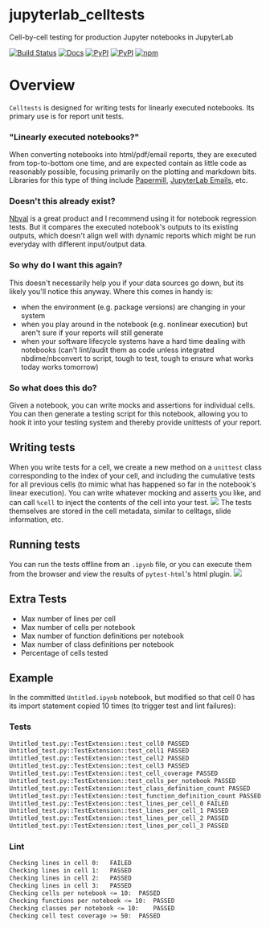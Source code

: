 # jupyterlab_celltests
Cell-by-cell testing for production Jupyter notebooks in JupyterLab

[![Build Status](https://travis-ci.org/timkpaine/jupyterlab_celltests.svg?branch=master)](https://travis-ci.org/timkpaine/jupyterlab_celltests)
[![Docs](https://img.shields.io/readthedocs/jupyterlab_celltests.svg)](https://jupyterlab_celltests.readthedocs.io)
[![PyPI](https://img.shields.io/pypi/l/jupyterlab_celltests.svg)](https://pypi.python.org/pypi/jupyterlab_celltests)
[![PyPI](https://img.shields.io/pypi/v/jupyterlab_celltests.svg)](https://pypi.python.org/pypi/jupyterlab_celltests)
[![npm](https://img.shields.io/npm/v/jupyterlab_celltests.svg)](https://www.npmjs.com/package/jupyterlab_celltests)


# Overview
`Celltests` is designed for writing tests for linearly executed notebooks. Its primary use is for report unit tests. 

### "Linearly executed notebooks?"
When converting notebooks into html/pdf/email reports, they are executed from top-to-bottom one time, and are expected contain as little code as reasonably possible, focusing primarily on the plotting and markdown bits. Libraries for this type of thing include [Papermill](https://github.com/nteract/papermill), [JupyterLab Emails](https://github.com/timkpaine/jupyterlab_email), etc. 

### Doesn't this already exist?
[Nbval](https://github.com/computationalmodelling/nbval) is a great product and I recommend using it for notebook regression tests. But it compares the executed notebook's outputs to its existing outputs, which doesn't align well with dynamic reports which might be run everyday with different input/output data. 

### So why do I want this again?
This doesn't necessarily help you if your data sources go down, but its likely you'll notice this anyway. Where this comes in handy is:

- when the environment (e.g. package versions) are changing in your system
- when you play around in the notebook (e.g. nonlinear execution) but aren't sure if your reports will still generate
- when your software lifecycle systems have a hard time dealing with notebooks (can't lint/audit them as code unless integrated nbdime/nbconvert to script, tough to test, tough to ensure what works today works tomorrow)

### So what does this do?
Given a notebook, you can write mocks and assertions for individual cells. You can then generate a testing script for this notebook, allowing you to hook it into your testing system and thereby provide unittests of your report. 

## Writing tests
When you write tests for a cell, we create a new method on a `unittest` class corresponding to the index of your cell, and including the cumulative tests for all previous cells (to mimic what has happened so far in the notebook's linear execution). You can write whatever mocking and asserts you like, and can call `%cell` to inject the contents of the cell into your test. 
![](https://raw.githubusercontent.com/timkpaine/jupyterlab_celltests/master/docs/demo.gif)
The tests themselves are stored in the cell metadata, similar to celltags, slide information, etc. 

## Running tests
You can run the tests offline from an `.ipynb` file, or you can execute them from the browser and view the results of `pytest-html`'s html plugin.
![](https://raw.githubusercontent.com/timkpaine/jupyterlab_celltests/master/docs/demo2.gif)

## Extra Tests
- Max number of lines per cell
- Max number of cells per notebook
- Max number of function definitions per notebook
- Max number of class definitions per notebook
- Percentage of cells tested

## Example
In the committed `Untitled.ipynb` notebook, but modified so that cell 0 has its import statement copied 10 times (to trigger test and lint failures):


### Tests
```bash
Untitled_test.py::TestExtension::test_cell0 PASSED                                                                                     [  8%]
Untitled_test.py::TestExtension::test_cell1 PASSED                                                                                     [ 16%]
Untitled_test.py::TestExtension::test_cell2 PASSED                                                                                     [ 25%]
Untitled_test.py::TestExtension::test_cell3 PASSED                                                                                     [ 33%]
Untitled_test.py::TestExtension::test_cell_coverage PASSED                                                                             [ 41%]
Untitled_test.py::TestExtension::test_cells_per_notebook PASSED                                                                        [ 50%]
Untitled_test.py::TestExtension::test_class_definition_count PASSED                                                                    [ 58%]
Untitled_test.py::TestExtension::test_function_definition_count PASSED                                                                 [ 66%]
Untitled_test.py::TestExtension::test_lines_per_cell_0 FAILED                                                                          [ 75%]
Untitled_test.py::TestExtension::test_lines_per_cell_1 PASSED                                                                          [ 83%]
Untitled_test.py::TestExtension::test_lines_per_cell_2 PASSED                                                                          [ 91%]
Untitled_test.py::TestExtension::test_lines_per_cell_3 PASSED                                                                          [100%]
```
### Lint
```bash
Checking lines in cell 0:   FAILED
Checking lines in cell 1:   PASSED
Checking lines in cell 2:   PASSED
Checking lines in cell 3:   PASSED
Checking cells per notebook <= 10:  PASSED
Checking functions per notebook <= 10:  PASSED
Checking classes per notebook <= 10:    PASSED
Checking cell test coverage >= 50:  PASSED
```

